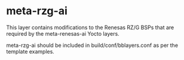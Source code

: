# meta-rzg-ai

This layer contains modifications to the Renesas RZ/G BSPs that are required by
the meta-renesas-ai Yocto layers.

meta-rzg-ai should be included in build/conf/bblayers.conf as per the template
examples.
